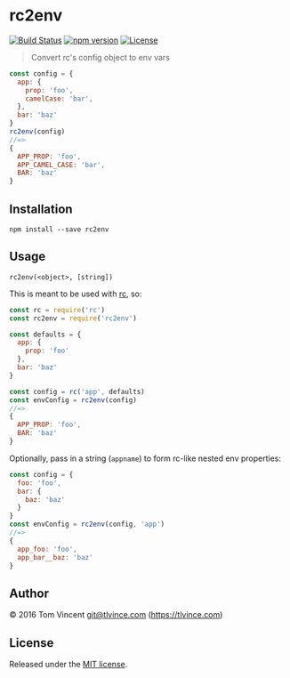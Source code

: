 # rc2env

[![Build Status][travis-image]][travis-url]
[![npm version][npm-image]][npm-url]
[![License][license-image]][license-url]

[travis-url]: https://travis-ci.org/tlvince/rc2env
[travis-image]: https://img.shields.io/travis/tlvince/rc2env.svg
[npm-url]: https://www.npmjs.com/package/rc2env
[npm-image]: https://img.shields.io/npm/v/rc2env.svg
[license-url]: https://opensource.org/licenses/MIT
[license-image]: https://img.shields.io/npm/l/rc2env.svg

> Convert rc's config object to env vars

```js
const config = {
  app: {
    prop: 'foo',
    camelCase: 'bar',
  },
  bar: 'baz'
}
rc2env(config)
//=>
{
  APP_PROP: 'foo',
  APP_CAMEL_CASE: 'bar',
  BAR: 'baz'
}
```

## Installation

```shell
npm install --save rc2env
```

## Usage

`rc2env(<object>, [string])`

This is meant to be used with [rc][], so:

```js
const rc = require('rc')
const rc2env = require('rc2env')

const defaults = {
  app: {
    prop: 'foo'
  },
  bar: 'baz'
}

const config = rc('app', defaults)
const envConfig = rc2env(config)
//=>
{
  APP_PROP: 'foo',
  BAR: 'baz'
}
```

Optionally, pass in a string (`appname`) to form rc-like nested env properties:

```js
const config = {
  foo: 'foo',
  bar: {
    baz: 'baz'
  }
}
const envConfig = rc2env(config, 'app')
//=>
{
  app_foo: 'foo',
  app_bar__baz: 'baz'
}
```

[rc]: https://github.com/dominictarr/rc

## Author

© 2016 Tom Vincent <git@tlvince.com> (https://tlvince.com)

## License

Released under the [MIT license](http://tlvince.mit-license.org).
